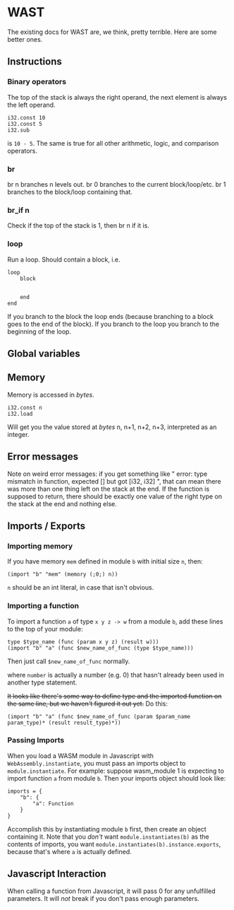 # WAST

The existing docs for WAST are, we think, pretty terrible. Here are some better ones.


## Instructions

### Binary operators
The top of the stack is always the right operand, the next element is always the left operand.

    i32.const 10
    i32.const 5
    i32.sub

is `10 - 5`. The same is true for all other arithmetic, logic, and comparison operators.

### br
br n branches n levels out. br 0 branches to the current block/loop/etc. br 1 branches to the block/loop containing that.

### br_if n
Check if the top of the stack is 1, then br n if it is.

### loop
Run a loop. Should contain a block, i.e.

    loop
        block


        end
    end

If you branch to the block the loop ends (because branching to a block goes to the end of the block). If you branch to the loop you branch to the beginning of the loop.

## Global variables

## Memory
Memory is accessed in *bytes*.

    i32.const n
    i32.load

Will get you the value stored at *bytes* n, n+1, n+2, n+3, interpreted as an integer.

## Error messages
Note on weird error messages: if you get something like " error: type mismatch in function, expected [] but got [i32, i32]
",
that can mean there was more than one thing left on the stack at the end. If the function is supposed to return,
there should be exactly one value of the right type on the stack at the end and nothing else.

## Imports / Exports

### Importing memory
If you have memory `mem` defined in module `b` with initial size `n`, then:

    (import "b" "mem" (memory (;0;) n))

`n` should be an int literal, in case that isn't obvious.

### Importing a function
To import a function `a` of type `x y z -> w` from a module `b`, add these lines to the top of your module:

    type $type_name (func (param x y z) (result w)))
    (import "b" "a" (func $new_name_of_func (type $type_name)))

Then just call `$new_name_of_func` normally.

where `number` is actually a number (e.g. 0) that hasn't already been used in another type statement.

~~It looks like there's some way to define type and the imported function on the same line, but we haven't figured it out yet.~~ Do this:

    (import "b" "a" (func $new_name_of_func (param $param_name param_type)* (result result_type)*))

### Passing Imports
When you load a WASM module in Javascript with `WebAssembly.instantiate`, you must pass an imports object to `module.instantiate`. For example: suppose wasm_module 1 is expecting to import function `a` from module `b`. Then your imports object should look like:

    imports = {
        "b": {
            "a": Function
        }
    }

Accomplish this by instantiating module `b` first, then create an object containing it. Note that you *don't* want `module.instantiates(b)` as the contents of imports, you want `module.instantiates(b).instance.exports`, because that's where `a` is actually defined.

## Javascript Interaction
When calling a function from Javascript, it will pass 0 for any unfulfilled parameters. It will *not* break if you don't pass enough parameters.
